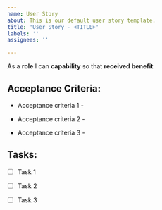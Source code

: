 ```yaml
---
name: User Story
about: This is our default user story template.
title: 'User Story - <TITLE>'
labels: ''
assignees: ''

---
```


As a **role** I can **capability** so that **received benefit**

## Acceptance Criteria:

* Acceptance criteria 1 - 

* Acceptance criteria 2 - 

* Acceptance criteria 3 - 

## Tasks:

- [ ] Task 1
    
- [ ] Task 2

- [ ] Task 3
